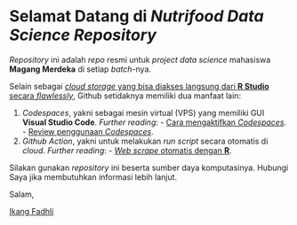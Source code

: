 # Selamat Datang di ___Nutrifood Data Science Repository___

_Repository_ ini adalah _repo_ resmi untuk _project data science_ mahasiswa __Magang Merdeka__ di setiap _batch_-nya.

Selain sebagai [_cloud storage_ yang bisa diakses langsung dari __R Studio__ secara _flawlessly_]([Title](https://ikanx101.com/blog/github-rstudio/)), Github setidaknya memiliki dua manfaat lain:

1. _Codespaces_, yakni sebagai mesin virtual (VPS) yang memiliki GUI __Visual Studio Code__. _Further reading_:
                - [Cara mengaktifkan _Codespaces_](https://ikanx101.com/blog/git-codespaces/).
                - [Review penggunaan _Codespaces_](https://ikanx101.com/blog/rev-gcode/).
1. _Github Action_, yakni untuk melakukan _run script_ secara otomatis di _cloud_. _Further reading_:
                - [_Web scrape_ otomatis dengan __R__](https://ikanx101.com/blog/gh-action/).

Silakan gunakan _repository_ ini beserta sumber daya komputasinya. Hubungi Saya jika membutuhkan informasi lebih lanjut.

Salam,

[Ikang Fadhli](ikanx101.com)